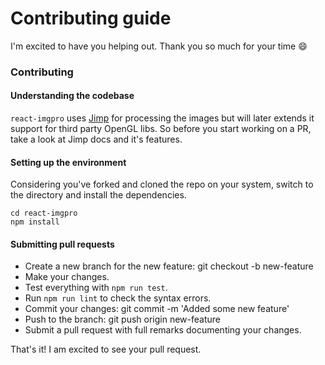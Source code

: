# Contributing guide

I'm excited to have you helping out. Thank you so much for your time 😄

### Contributing

#### Understanding the codebase
`react-imgpro` uses [Jimp](https://github.com/oliver-moran/jimp) for processing the images but will later extends it support for third party OpenGL libs. So before you start working on a PR, take a look at Jimp docs and it's features.

#### Setting up the environment

Considering you've forked and cloned the repo on your system, switch to the directory and install the dependencies.

```
cd react-imgpro
npm install
```

#### Submitting pull requests

* Create a new branch for the new feature: git checkout -b new-feature
* Make your changes.
* Test everything with `npm run test`.
* Run `npm run lint` to check the syntax errors.
* Commit your changes: git commit -m 'Added some new feature'
* Push to the branch: git push origin new-feature
* Submit a pull request with full remarks documenting your changes.


That's it! I am excited to see your pull request.
